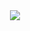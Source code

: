   <div align="center">
  <img src="https://upload.wikimedia.org/wikipedia/commons/f/f7/Alexandre_Cabanel_-_Fallen_Angel.jpg" /></div>
